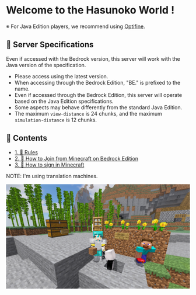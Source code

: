 # Welcome to the Hasunoko World !

※ For Java Edition players, we recommend using [Optifine](https://optifine.net/downloads).

## 🥒 Server Specifications

Even if accessed with the Bedrock version, this server will work with the Java version of the specification.

- Please access using the latest version.
- When accessing through the Bedrock Edition, "BE." is prefixed to the name.
- Even if accessed through the Bedrock Edition, this server will operate based on the Java Edition specifications.
- Some aspects may behave differently from the standard Java Edition.
- The maximum `view-distance` is 24 chunks, and the maximum `simulation-distance` is 12 chunks.

## 🥒 Contents

- [1. 🥒 Rules](./1-rules.md)
- [2. 🥒 How to Join from Minecraft on Bedrock Edition](./2-switch.md)
- [3. 🥒 How to sign in Minecraft](./3-join.md)

NOTE: I'm using translation machines.

![](../images/2023-07-15_02.45.30.png)
